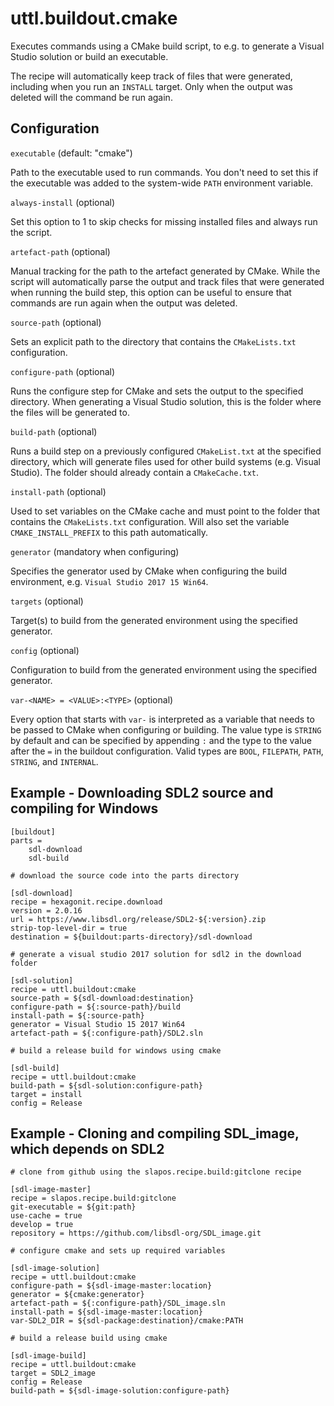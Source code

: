 # uttl.buildout.cmake

Executes commands using a CMake build script, to e.g. to generate a Visual Studio solution or build an executable.

The recipe will automatically keep track of files that were generated, including when you run an `INSTALL` target. Only when the output was deleted will the command be run again.

## Configuration

`executable` (default: "cmake")

Path to the executable used to run commands. You don't need to set this if the executable was added to the system-wide `PATH` environment variable.

`always-install` (optional)

Set this option to 1 to skip checks for missing installed files and always run the script.

`artefact-path` (optional)

Manual tracking for the path to the artefact generated by CMake. While the script will automatically parse the output and track files that were generated when running the build step, this option can be useful to ensure that commands are run again when the output was deleted.

`source-path` (optional)

Sets an explicit path to the directory that contains the `CMakeLists.txt` configuration.

`configure-path` (optional)

Runs the configure step for CMake and sets the output to the specified directory. When generating a Visual Studio solution, this is the folder where the files will be generated to.

`build-path` (optional)

Runs a build step on a previously configured `CMakeList.txt` at the specified directory, which will generate files used for other build systems (e.g. Visual Studio). The folder should already contain a `CMakeCache.txt`.

`install-path` (optional)

Used to set variables on the CMake cache and must point to the folder that contains the `CMakeLists.txt` configuration. Will also set the variable `CMAKE_INSTALL_PREFIX` to this path automatically.

`generator` (mandatory when configuring)

Specifies the generator used by CMake when configuring the build environment, e.g. `Visual Studio 2017 15 Win64`.

`targets` (optional)

Target(s) to build from the generated environment using the specified generator.

`config` (optional)

Configuration to build from the generated environment using the specified generator.

`var-<NAME> = <VALUE>:<TYPE>` (optional)

Every option that starts with `var-` is interpreted as a variable that needs to be passed to CMake when configuring or building. The value type is `STRING` by default and can be specified by appending `:` and the type to the value after the `=` in the buildout configuration. Valid types are `BOOL`, `FILEPATH`, `PATH`, `STRING`, and `INTERNAL`.

## Example - Downloading SDL2 source and compiling for Windows

	[buildout]
	parts = 
		sdl-download
		sdl-build

	# download the source code into the parts directory

	[sdl-download]
	recipe = hexagonit.recipe.download
	version = 2.0.16
	url = https://www.libsdl.org/release/SDL2-${:version}.zip
	strip-top-level-dir = true
	destination = ${buildout:parts-directory}/sdl-download

	# generate a visual studio 2017 solution for sdl2 in the download folder

	[sdl-solution]
	recipe = uttl.buildout:cmake
	source-path = ${sdl-download:destination}
	configure-path = ${:source-path}/build
	install-path = ${:source-path}
	generator = Visual Studio 15 2017 Win64
	artefact-path = ${:configure-path}/SDL2.sln

	# build a release build for windows using cmake

	[sdl-build]
	recipe = uttl.buildout:cmake
	build-path = ${sdl-solution:configure-path}
	target = install
	config = Release

## Example - Cloning and compiling SDL_image, which depends on SDL2

	# clone from github using the slapos.recipe.build:gitclone recipe

	[sdl-image-master]
	recipe = slapos.recipe.build:gitclone
	git-executable = ${git:path}
	use-cache = true
	develop = true
	repository = https://github.com/libsdl-org/SDL_image.git

	# configure cmake and sets up required variables

	[sdl-image-solution]
	recipe = uttl.buildout:cmake
	configure-path = ${sdl-image-master:location}
	generator = ${cmake:generator}
	artefact-path = ${:configure-path}/SDL_image.sln
	install-path = ${sdl-image-master:location}
	var-SDL2_DIR = ${sdl-package:destination}/cmake:PATH

	# build a release build using cmake

	[sdl-image-build]
	recipe = uttl.buildout:cmake
	target = SDL2_image
	config = Release
	build-path = ${sdl-image-solution:configure-path}